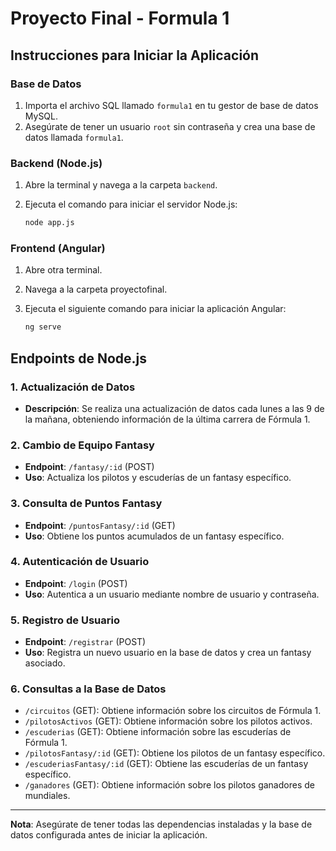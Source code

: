 # Proyecto Final - Formula 1

## Instrucciones para Iniciar la Aplicación

### Base de Datos

1. Importa el archivo SQL llamado `formula1` en tu gestor de base de datos MySQL.
2. Asegúrate de tener un usuario `root` sin contraseña y crea una base de datos llamada `formula1`.

### Backend (Node.js)

1. Abre la terminal y navega a la carpeta `backend`.
2. Ejecuta el comando para iniciar el servidor Node.js:

   ```bash
   node app.js
   
### Frontend (Angular)

1. Abre otra terminal.

2. Navega a la carpeta proyectofinal.

3. Ejecuta el siguiente comando para iniciar la aplicación Angular:

   ```bash
   ng serve

## Endpoints de Node.js

### 1. Actualización de Datos

- **Descripción**: Se realiza una actualización de datos cada lunes a las 9 de la mañana, obteniendo información de la última carrera de Fórmula 1.

### 2. Cambio de Equipo Fantasy

- **Endpoint**: `/fantasy/:id` (POST)
- **Uso**: Actualiza los pilotos y escuderías de un fantasy específico.

### 3. Consulta de Puntos Fantasy

- **Endpoint**: `/puntosFantasy/:id` (GET)
- **Uso**: Obtiene los puntos acumulados de un fantasy específico.

### 4. Autenticación de Usuario

- **Endpoint**: `/login` (POST)
- **Uso**: Autentica a un usuario mediante nombre de usuario y contraseña.

### 5. Registro de Usuario

- **Endpoint**: `/registrar` (POST)
- **Uso**: Registra un nuevo usuario en la base de datos y crea un fantasy asociado.

### 6. Consultas a la Base de Datos

- `/circuitos` (GET): Obtiene información sobre los circuitos de Fórmula 1.
- `/pilotosActivos` (GET): Obtiene información sobre los pilotos activos.
- `/escuderias` (GET): Obtiene información sobre las escuderías de Fórmula 1.
- `/pilotosFantasy/:id` (GET): Obtiene los pilotos de un fantasy específico.
- `/escuderiasFantasy/:id` (GET): Obtiene las escuderías de un fantasy específico.
- `/ganadores` (GET): Obtiene información sobre los pilotos ganadores de mundiales.

---

**Nota**: Asegúrate de tener todas las dependencias instaladas y la base de datos configurada antes de iniciar la aplicación.

